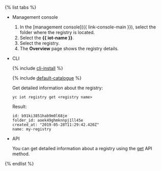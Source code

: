 {% list tabs %}

- Management console
   1. In the [management console]({{ link-console-main }}), select the folder where the registry is located.
   1. Select the **{{ iot-name }}**.
   1. Select the registry.
   1. The **Overview** page shows the registry details.

- CLI

  {% include [cli-install](../cli-install.md) %}

  {% include [default-catalogue](../default-catalogue.md) %}

  Get detailed information about the registry:

  ```
  yc iot registry get <registry name>
  ```

  Result:

  ```
  id: b91ki3851hab9m0l68je
  folder_id: aoek49ghmknnpj1ll45e
  created_at: "2019-05-28T11:29:42.420Z"
  name: my-registry
  ```

- API

  You can get detailed information about a registry using the [get](../../iot-core/api-ref/Registry/get) API method.

{% endlist %}